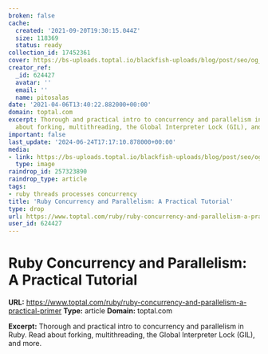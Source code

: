 ```yaml
---
broken: false
cache:
  created: '2021-09-20T19:30:15.044Z'
  size: 118369
  status: ready
collection_id: 17452361
cover: https://bs-uploads.toptal.io/blackfish-uploads/blog/post/seo/og_image_file/og_image/13631/0827_Ruby_ConcurrencyandParallelismAPracticalTutorial_Razvan_Social-3cdcc1ab050900bbc40bcf3ca264e866.png
creator_ref:
  _id: 624427
  avatar: ''
  email: ''
  name: pitosalas
date: '2021-04-06T13:40:22.882000+00:00'
domain: toptal.com
excerpt: Thorough and practical intro to concurrency and parallelism in Ruby. Read
  about forking, multithreading, the Global Interpreter Lock (GIL), and more.
important: false
last_update: '2024-06-24T17:17:10.878000+00:00'
media:
- link: https://bs-uploads.toptal.io/blackfish-uploads/blog/post/seo/og_image_file/og_image/13631/0827_Ruby_ConcurrencyandParallelismAPracticalTutorial_Razvan_Social-3cdcc1ab050900bbc40bcf3ca264e866.png
  type: image
raindrop_id: 257323890
raindrop_type: article
tags:
- ruby threads processes concurrency
title: 'Ruby Concurrency and Parallelism: A Practical Tutorial'
type: drop
url: https://www.toptal.com/ruby/ruby-concurrency-and-parallelism-a-practical-primer
user_id: 624427
---
```


# Ruby Concurrency and Parallelism: A Practical Tutorial

**URL:** https://www.toptal.com/ruby/ruby-concurrency-and-parallelism-a-practical-primer
**Type:** article
**Domain:** toptal.com

**Excerpt:** Thorough and practical intro to concurrency and parallelism in Ruby. Read about forking, multithreading, the Global Interpreter Lock (GIL), and more.
